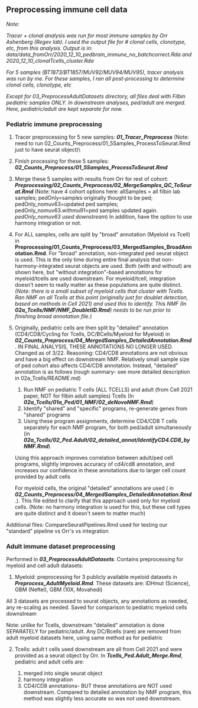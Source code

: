 
## Preprocessing immune cell data

*Note:*

*Tracer + clonal analysis was run for most immune samples by Orr Ashenberg (Regev lab). I used the output file for # clonal cells, clonotype, etc, from this analysis.  Output is in: data/data_fromOrr/2020_12_10_pedbrain_immune_no_batchcorrect.Rda and 2020_12_10_clonalTcells_cluster.Rda*

*For 5 samples (BT1873/BT1857/MUV92/MUV94/MUV95), tracer analysis was run by me. For these samples, I ran all post-processing to determine clonal cells, clonotype, etc*

*Except for 03_PreprocessAdultDatasets directory, all files deal with Filbin pediatric samples ONLY. In downstream analyses, ped/adult are merged. Here, pediatric/adult are kept separate for now.*



### Pediatric immune  preprocessing

1. Tracer preprocessing for 5 new samples: ***01_Tracer_Preprocess*** (Note: need to run 02_Counts_Preprocess/01_5Samples_ProcessToSeurat.Rmd just to have seurat object)\

2. Finish processing for these 5 samples: ***02_Counts_Preprocess/01_5Samples_ProcessToSeurat.Rmd***

3. Merge these 5 samples with results from Orr for rest of cohort: ***Preprocessing/02_Counts_Preprocess/02_MergeSamples_QC_ToSeurat.Rmd*** (Note: have 4 cohort options here: allSamples = all filbin lab samples; pedOnly=samples originally thought to be ped; pedOnly_nomuv63=updated ped samples; pedOnly_nomuv63.withmu91=ped samples updated again. *pedOnly_nomuv63 used downstream*) In addition, have the option to use harmony integration or not. 

4. For ALL samples, cells are split by "broad" annotation (Myeloid vs Tcell) in **Preprocessing/01_Counts_Preprocess/03_MergedSamples_BroadAnnotation.Rmd**. For "broad" annotation, non-integrated ped seurat object is used. This is the only time during entire final analysis that non-harmony-integrated seurat objects are used. Both (with and without) are shown here, but "without integration"-based annotations for myeloid/tcells are used downstream. For myeloid/tcell, integration doesn't seem to really matter as these populations are quite distinct. *(Note: there is a small subset of myeloid cells that cluster with Tcells. Ran NMF on all Tcells at this point (originally just for doublet detection, based on methods in Cell 2021) and used this to identify. This NMF (In ***02a_Tcells/NMF/NMF_DoubletID.Rmd***) needs to be run prior to finishing broad annotation file.)*

5. Originally, pediatric cells are then split by "detailed" annotation (CD4/CD8/Cycling for Tcells, DC/BCells/Myeloid for Myeloid) in ***02_Counts_Preprocess/04_MergedSamples_DetailedAnnotation.Rmd***. IN FINAL ANALYSIS, THESE ANNOTATIONS NO LONGER USED. Changed as of 3/22. Reasoning: CD4/CD8 annotations are not obvious and have a big effect on downstream NMF. Relatively small sample size of ped cohort also affects CD4/CD8 annotation. Instead, "detailed" annotation is as follows (rough summary- see more detailed description in 02a_Tcells/README.md)
	1. Run NMF on pediatric T cells (ALL TCELLS) and adult (from Cell 2021 paper, NOT for filbin adult samples) Tcells (In ***02a_Tcells/01a_Ped/01_NMF/02_deNovoNMF.Rmd***)
	2. Identify "shared" and "specific" programs, re-generate genes from "shared" programs
	3. Using these program assignments, determine CD4/CD8 T cells separately for each NMF program, for both ped/adult simultaneously (in ***02a_Tcells/02_Ped.Adult/02_detailed_annot/IdentifyCD4.CD8_byNMF.Rmd***)

	Using this approach improves correlation between adult/ped cell programs, slightly improves accuracy of cd4/cd8 annotation, and increases our confidence in these annotations due to larger cell count provided by adult cells

	For myeloid cells, the original "detailed" annotations are used ( in ***02_Counts_Preprocess/04_MergedSamples_DetailedAnnotation.Rmd***.). This file edited to clarify that this approach used only for myeloid cells. (Note: no harmony integration is used for this, but these cell types are quite distinct and it doesn't seem to matter much)


Additional files: CompareSeuratPipelines.Rmd used for testing our "standard" pipeline vs Orr's vs integration

### Adult immune dataset preprocessing

Performed in ***03_PreprocessAdultDatasets***. Contains preprocessing for myeloid and cell adult datasets: 

1. Myeloid: preprocessing for 3 publicly available myeloid datasets in ***Preprocess_AdultMyeloid.Rmd***. These datasets are: IDHmut (Science), GBM (Neftel), GBM (10X, Movahedi)

All 3 datasets are processed to seurat objects, any annotations as needed, any re-scaling as needed. Saved for comparison to pediatric myeloid cells downstream

Note: unlike for Tcells, downstream "detailed" annotation is done SEPARATELY for pediatric/adult. Any DC/Bcells (rare) are removed from adult myeloid datasets here, using same method as for pediatric

2. Tcells: adult t cells used downstream are all from Cell 2021 and were provided as a seurat object by Orr. In ***Tcells_Ped.Adult_Merge.Rmd***, pediatric and adult cells are:

	1) merged into single seurat object 
	2) harmony integration 
	3) CD4/CD8 annotations- BUT these annotations are NOT used downstream. Compared to detailed annotation by NMF program, this method was slightly less accurate so was not used downstream.
